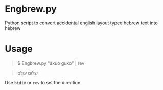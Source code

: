 # Engbrew.py
Python script to convert accidental english layout typed hebrew text into hebrew

# Usage

> $ Engbrew.py "akuo guko" | rev

> שלום עולם

Use `bidiv` or `rev` to set the direction.
